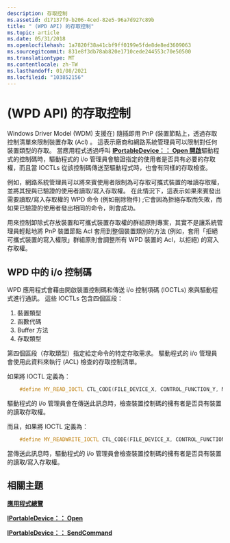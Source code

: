 ```yaml
---
description: 存取控制
ms.assetid: d17137f9-b206-4ced-82e5-96a7d927c89b
title: " (WPD API) 的存取控制"
ms.topic: article
ms.date: 05/31/2018
ms.openlocfilehash: 1a7820f38a41cbf9ff0199e5fde8de8ed3609063
ms.sourcegitcommit: 831e8f3db78ab820e1710cede244553c70e50500
ms.translationtype: MT
ms.contentlocale: zh-TW
ms.lasthandoff: 01/08/2021
ms.locfileid: "103852156"
---
```

# <a name="access-control-wpd-api"></a> (WPD API) 的存取控制

Windows Driver Model (WDM) 支援在) 隨插即用 PnP (裝置節點上，透過存取控制清單來限制裝置存取 (Acl) 。 這表示廠商和網路系統管理員可以限制對任何裝置類型的存取。 當應用程式透過呼叫 [**IPortableDevice：： Open 開啟**](/windows/desktop/api/PortableDeviceApi/nf-portabledeviceapi-iportabledevice-open)驅動程式的控制碼時，驅動程式的 i/o 管理員會驗證指定的使用者是否具有必要的存取權，而且當 IOCTLs 從該控制碼傳送至驅動程式時，也會有同樣的存取檢查。

例如，網路系統管理員可以將來賓使用者限制為可存取可攜式裝置的唯讀存取權，並將其授與已驗證的使用者讀取/寫入存取權。 在此情況下，這表示如果來賓發出需要讀取/寫入存取權的 WPD 命令 (例如刪除物件) ;它會因為拒絕存取而失敗，而如果已驗證的使用者發出相同的命令，則會成功。

用來控制卸除式存放裝置和可攜式裝置存取權的群組原則專案，其實不是讓系統管理員輕鬆地將 PnP 裝置節點 Acl 套用到整個裝置類別的方法 (例如，套用「拒絕可攜式裝置的寫入權限」群組原則會調整所有 WPD 裝置的 Acl，以拒絕) 的寫入存取權。

## <a name="io-control-codes-in-wpd"></a>WPD 中的 i/o 控制碼

WPD 應用程式會藉由開啟裝置控制碼和傳送 i/o 控制項碼 (IOCTLs) 來與驅動程式進行通訊。 這些 IOCTLs 包含四個區段：

1.  裝置類型
2.  函數代碼
3.  Buffer 方法
4.  存取類型

第四個區段（存取類型）指定給定命令的特定存取需求。 驅動程式的 i/o 管理員會使用此資料來執行 (ACL) 檢查的存取控制清單。

如果將 IOCTL 定義為：


```C++
    #define MY_READ_IOCTL CTL_CODE(FILE_DEVICE_X, CONTROL_FUNCTION_Y, METHOD_BUFFERED, FILE_READ_ACCESS)
```



驅動程式的 i/o 管理員會在傳送此訊息時，檢查裝置控制碼的擁有者是否具有裝置的讀取存取權。

而且，如果將 IOCTL 定義為：


```C++
    #define MY_READWRITE_IOCTL CTL_CODE(FILE_DEVICE_X, CONTROL_FUNCTION_Z, METHOD_BUFFERED, (FILE_READ_ACCESS | FILE_WRITE_ACCESS))
```



當傳送此訊息時，驅動程式的 i/o 管理員會檢查裝置控制碼的擁有者是否具有裝置的讀取/寫入存取權。

## <a name="related-topics"></a>相關主題

<dl> <dt>

[**應用程式總覽**](application-overview.md)
</dt> <dt>

[**IPortableDevice：： Open**](/windows/desktop/api/PortableDeviceApi/nf-portabledeviceapi-iportabledevice-open)
</dt> <dt>

[**IPortableDevice：： SendCommand**](/windows/desktop/api/PortableDeviceApi/nf-portabledeviceapi-iportabledevice-sendcommand)
</dt> </dl>

 

 



